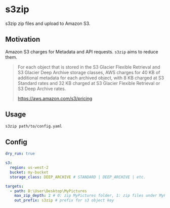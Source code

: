 # s3zip

s3zip zip files and upload to Amazon S3.

## Motivation

Amazon S3 charges for Metadata and API requests. `s3zip` aims to reduce them.

> For each object that is stored in the S3 Glacier Flexible Retrieval and S3 Glacier Deep Archive storage classes, AWS charges for 40 KB of additional metadata for each archived object, with 8 KB charged at S3 Standard rates and 32 KB charged at S3 Glacier Flexible Retrieval or S3 Deep Archive rates.
>
> https://aws.amazon.com/s3/pricing

## Usage

```bash
s3zip path/to/config.yaml
```

## Config

```yaml
dry_run: true

s3:
  region: us-west-2
  bucket: my-bucket
  storage_class: DEEP_ARCHIVE # STANDARD | DEEP_ARCHIVE | etc.

targets:
  - path: D:\User\Desktop\MyPictures
    max_zip_depth: 2 # 0: zip MyPictures folder, 1: zip files under MyPictures/*, 2: zip files under MyPictures/**/*
    out_prefix: s3zip # prefix for s3 object key
```
